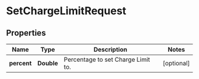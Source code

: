 
# SetChargeLimitRequest

## Properties
Name | Type | Description | Notes
------------ | ------------- | ------------- | -------------
**percent** | **Double** | Percentage to set Charge Limit to. |  [optional]



